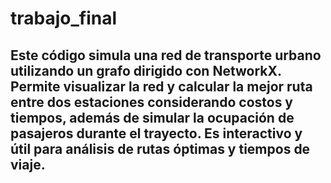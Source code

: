 # trabajo_final
## Este código simula una red de transporte urbano utilizando un grafo dirigido con NetworkX. Permite visualizar la red y calcular la mejor ruta entre dos estaciones considerando costos y tiempos, además de simular la ocupación de pasajeros durante el trayecto. Es interactivo y útil para análisis de rutas óptimas y tiempos de viaje.
